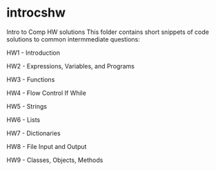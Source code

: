 # introcshw
Intro to Comp HW solutions
This folder contains short snippets of code solutions to common intermmediate questions: 

HW1 - Introduction       

HW2 - Expressions, Variables, and Programs

HW3 - Functions

HW4 - Flow Control If While

HW5 - Strings

HW6 - Lists

HW7 - Dictionaries

HW8 - File Input and Output

HW9 - Classes, Objects, Methods

